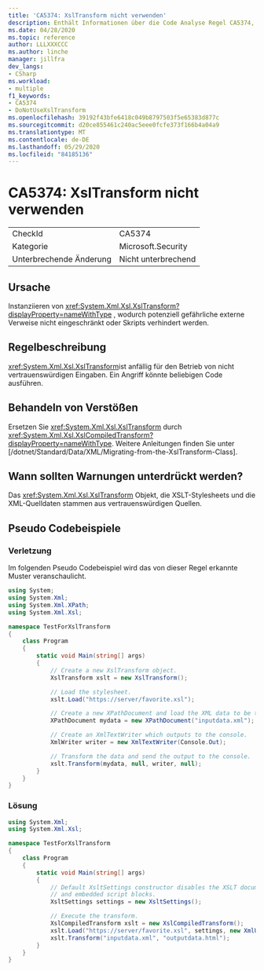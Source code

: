```yaml
---
title: 'CA5374: XslTransform nicht verwenden'
description: Enthält Informationen über die Code Analyse Regel CA5374, einschließlich der Gründe, der Behebung von Verstößen und der Zeit, zu der Sie unterdrückt werden soll.
ms.date: 04/28/2020
ms.topic: reference
author: LLLXXXCCC
ms.author: linche
manager: jillfra
dev_langs:
- CSharp
ms.workload:
- multiple
f1_keywords:
- CA5374
- DoNotUseXslTransform
ms.openlocfilehash: 39192f43bfe6418c049b8797503f5e65383d877c
ms.sourcegitcommit: d20ce855461c240ac5eee0fcfe373f166b4a04a9
ms.translationtype: MT
ms.contentlocale: de-DE
ms.lasthandoff: 05/29/2020
ms.locfileid: "84185136"
---
```

# <a name="ca5374-do-not-use-xsltransform"></a>CA5374: XslTransform nicht verwenden

|||
|-|-|
|CheckId|CA5374|
|Kategorie|Microsoft.Security|
|Unterbrechende Änderung|Nicht unterbrechend|

## <a name="cause"></a>Ursache

Instanziieren von <xref:System.Xml.Xsl.XslTransform?displayProperty=nameWithType> , wodurch potenziell gefährliche externe Verweise nicht eingeschränkt oder Skripts verhindert werden.

## <a name="rule-description"></a>Regelbeschreibung

<xref:System.Xml.Xsl.XslTransform>ist anfällig für den Betrieb von nicht vertrauenswürdigen Eingaben. Ein Angriff könnte beliebigen Code ausführen.

## <a name="how-to-fix-violations"></a>Behandeln von Verstößen

Ersetzen Sie <xref:System.Xml.Xsl.XslTransform> durch <xref:System.Xml.Xsl.XslCompiledTransform?displayProperty=nameWithType>. Weitere Anleitungen finden Sie unter [/dotnet/Standard/Data/XML/Migrating-from-the-XslTransform-Class].

## <a name="when-to-suppress-warnings"></a>Wann sollten Warnungen unterdrückt werden?

Das <xref:System.Xml.Xsl.XslTransform> Objekt, die XSLT-Stylesheets und die XML-Quelldaten stammen aus vertrauenswürdigen Quellen. 

## <a name="pseudo-code-examples"></a>Pseudo Codebeispiele

### <a name="violation"></a>Verletzung

Im folgenden Pseudo Codebeispiel wird das von dieser Regel erkannte Muster veranschaulicht.

```csharp
using System;
using System.Xml;
using System.Xml.XPath;
using System.Xml.Xsl;

namespace TestForXslTransform
{
    class Program
    {
        static void Main(string[] args)
        {
            // Create a new XslTransform object.
            XslTransform xslt = new XslTransform();

            // Load the stylesheet.
            xslt.Load("https://server/favorite.xsl");

            // Create a new XPathDocument and load the XML data to be transformed.
            XPathDocument mydata = new XPathDocument("inputdata.xml");

            // Create an XmlTextWriter which outputs to the console.
            XmlWriter writer = new XmlTextWriter(Console.Out);

            // Transform the data and send the output to the console.
            xslt.Transform(mydata, null, writer, null);
        }
    }
}
```

### <a name="solution"></a>Lösung

```csharp
using System.Xml;
using System.Xml.Xsl;

namespace TestForXslTransform
{
    class Program
    {
        static void Main(string[] args)
        {
            // Default XsltSettings constructor disables the XSLT document() function
            // and embedded script blocks.
            XsltSettings settings = new XsltSettings();

            // Execute the transform.
            XslCompiledTransform xslt = new XslCompiledTransform();
            xslt.Load("https://server/favorite.xsl", settings, new XmlUrlResolver());
            xslt.Transform("inputdata.xml", "outputdata.html");
        }
    }
}
```
